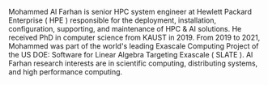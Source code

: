 Mohammed Al Farhan is senior HPC system engineer at Hewlett Packard Enterprise
( HPE ) responsible for the deployment, installation, configuration, supporting,
and maintenance of HPC & AI solutions. He received PhD in computer science from
KAUST in 2019. From 2019 to 2021, Mohammed was part of the world's leading
Exascale Computing Project of the US DOE: Software for Linear Algebra Targeting
Exascale ( SLATE ). Al Farhan research interests are in scientific computing,
distributing systems, and high performance computing.
